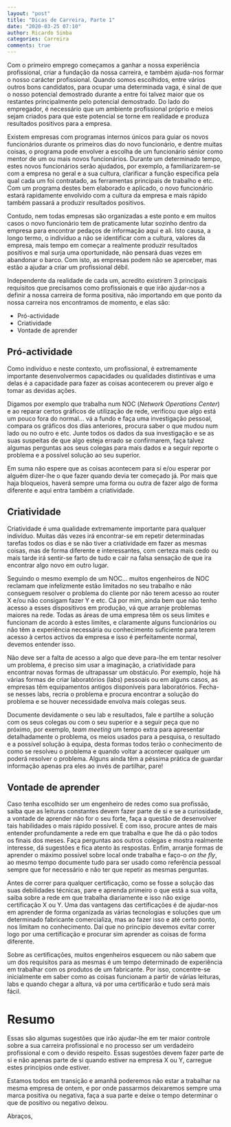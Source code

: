 ```yaml
---
layout: "post"
title: "Dicas de Carreira, Parte 1"
date: "2020-03-25 07:10"
author: Ricardo Simba
categories: Carreira
comments: true
---
```


Com o primeiro emprego começamos a ganhar a nossa experiência profissional, criar a fundação da nossa carreira, e também ajuda-nos formar o nosso carácter profissional. Quando somos escolhidos, entre vários outros bons candidatos, para ocupar uma determinada vaga, é sinal de que o nosso potencial demostrado durante a entre foi talvez maior que os restantes principalmente pelo potencial demostrado. Do lado do empregador, é necessário que um ambiente profissional próprio e meios sejam criados para que este potencial se torne em realidade e produza resultados positivos para a empresa.

Existem empresas com programas internos únicos para guiar os novos funcionários durante os primeiros dias do novo funcionário, e dentre muitas coisas, o programa pode envolver a escolha de um funcionário sénior como mentor de um ou mais novos funcionários. Durante um determinado tempo, estes novos funcionários serão ajudados, por exemplo, a familiarizarem-se com a empresa no geral e a sua cultura, clarificar a função especifica pela qual cada um foi contratado, as ferramentas principais de trabalho e etc. Com um programa destes bem elaborado e aplicado, o novo funcionário estará rapidamente envolvido com a cultura da empresa e mais rápido também passará a produzir resultados positivos.

Contudo, nem todas empresas são organizadas a este ponto e em muitos casos o novo funcionário tem de praticamente lutar sozinho dentro da empresa para encontrar pedaços de informação aqui e ali. Isto causa, a longo termo, o indivíduo a não se identificar com a cultura, valores da empresa, mais tempo em começar a realmente produzir resultados positivos e mal surja uma oportunidade, não pensará duas vezes em abandonar o barco. Com isto, as empresas podem não se aperceber, mas estão a ajudar a criar um profissional débil.

Independente da realidade de cada um, acredito existirem 3 principais requisitos que precisamos como profissionais e que irão ajudar-nos a definir a nossa carreira de forma positiva, não importando em que ponto da nossa carreira nos encontramos de momento, e elas são:
- Pró-actividade
- Criatividade
- Vontade de aprender

## Pró-actividade

Como indivíduo e neste contexto, um profissional, é extremamente importante desenvolvermos capacidades ou qualidades distintivas e uma delas é a capacidade para fazer as coisas acontecerem ou prever algo e tomar as devidas ações.

Digamos por exemplo que trabalha num NOC (_Network Operations Center_) e ao reparar certos gráficos de utilização de rede, verificou que algo está um pouco fora do normal… vá a fundo e faça uma investigação pessoal, compara os gráficos dos dias anteriores, procura saber o que mudou num lado ou no outro e etc.  Junte todos os dados da sua investigação e se as suas suspeitas de que algo esteja errado se confirmarem, faça talvez algumas perguntas aos seus colegas para mais dados e a seguir reporte o problema e a possível solução ao seu superior.

Em suma não espere que as coisas acontecem para si e/ou esperar por alguém dizer-lhe o que fazer quando devia ter começado já. Por mais que haja bloqueios, haverá sempre uma forma ou outra de fazer algo de forma diferente e aqui entra também a criatividade.

## Criatividade

Criatividade é uma qualidade extremamente importante para qualquer indivíduo. Muitas dás vezes irá encontrar-se em repetir determinadas tarefas todos os dias e se não tiver a criatividade em fazer as mesmas coisas, mas de forma diferente e interessantes, com certeza mais cedo ou mais tarde irá sentir-se farto de tudo e cair na falsa sensação de que ira encontrar algo novo em outro lugar.

Seguindo o mesmo exemplo de um NOC… muitos engenheiros de NOC reclamam que infelizmente estão limitados no seu trabalho e não conseguem resolver o problema do cliente por não terem acesso ao router X e/ou não consigam fazer Y e etc. Cá por mim, ainda bem que não tenho acesso a esses dispositivos em produção, vá que arranje problemas maiores na rede. Todas as áreas de uma empresa têm os seus limites e funcionam de acordo à estes limites, e claramente alguns funcionários ou não têm a experiência necessária ou conhecimento suficiente para terem acesso à certos activos da empresa e isso é perfeitamente normal, devemos entender isso.

Não deve ser a falta de acesso a algo que deve para-lhe em tentar resolver um problema, é preciso sim usar a imaginação, a criatividade para encontrar novas formas de ultrapassar um obstáculo. Por exemplo, hoje há várias formas de criar laboratórios (labs) pessoais ou em alguns casos, as empresas têm equipamentos antigos disponíveis para laboratórios. Fecha-se nesses labs, recria o problema e procura encontrar a solução do problema e se houver necessidade envolva mais colegas seus.

Documente devidamente o seu lab e resultados, fale e partilhe a solução com os seus colegas ou com o seu superior e a seguir peça que no próximo, por exemplo, _team meeting_ um tempo extra para apresentar detalhadamente o problema, os meios usados para a pesquisa, o resultado e a possível solução à equipa, desta formas todos terão o conhecimento de como se resolveu o problema e quando voltar a acontecer qualquer um poderá resolver o problema. Alguns ainda têm a péssima prática de guardar informação apenas pra eles ao invés de partilhar, pare!

## Vontade de aprender

Caso tenha escolhido ser um engenheiro de redes como sua profissão, saiba que as leituras constantes devem fazer parte de si e se a curiosidade, a vontade de aprender não for o seu forte, faça a questão de desenvolver tais habilidades o mais rápido possível. E com isso, procure antes de mais entender profundamente a rede em que trabalha e que lhe dá o pão todos os finais dos meses. Faça perguntas aos outros colegas e mostra realmente interesse, dá sugestões e fica atento às respostas. Enfim, arranje formas de aprender o máximo possível sobre local onde trabalha e faço-o _on the fly_, ao mesmo tempo documente tudo para ser usado como referência pessoal sempre que for necessário e não ter que repetir as mesmas perguntas.

Antes de correr para qualquer certificação, como se fosse a solução das suas debilidades técnicas, pare e aprenda primeiro o que está a sua volta, saiba sobre a rede em que trabalha diariamente e isso não exige certificação X ou Y. Uma das vantagens das certificações é de ajudar-nos em aprender de forma organizada as várias tecnologias e soluções que um determinado fabricante comercializa, mas ao fazer isso e até certo ponto, nos limitam no conhecimento. Daí que no princípio devemos evitar correr logo por uma certificação e procurar sim aprender as coisas de forma diferente.

Sobre as certificações, muitos engenheiros esquecem ou não sabem que um dos requisitos para as mesmas é um tempo determinado de experiência em trabalhar com os produtos de um fabricante. Por isso, concentre-se inicialmente em saber como as coisas funcionam a partir de várias leituras, labs e quando chegar a altura, vá por uma certificarão e tudo será mais fácil.

# Resumo

Essas são algumas sugestões que irão ajudar-lhe em ter maior controle sobre a sua carreira profissional e no processo ser um verdadeiro profissional e com o devido respeito. Essas sugestões devem fazer parte de si e não apenas parte de si quando estiver na empresa X ou Y, carregue estes princípios onde estiver.

Estamos todos em transição e amanhã poderemos não estar a trabalhar na mesma empresa de ontem, e por onde passarmos deixaremos sempre uma marca positiva ou negativa, faça a sua parte e deixe o tempo determinar o que de positivo ou negativo deixou.

Abraços,
